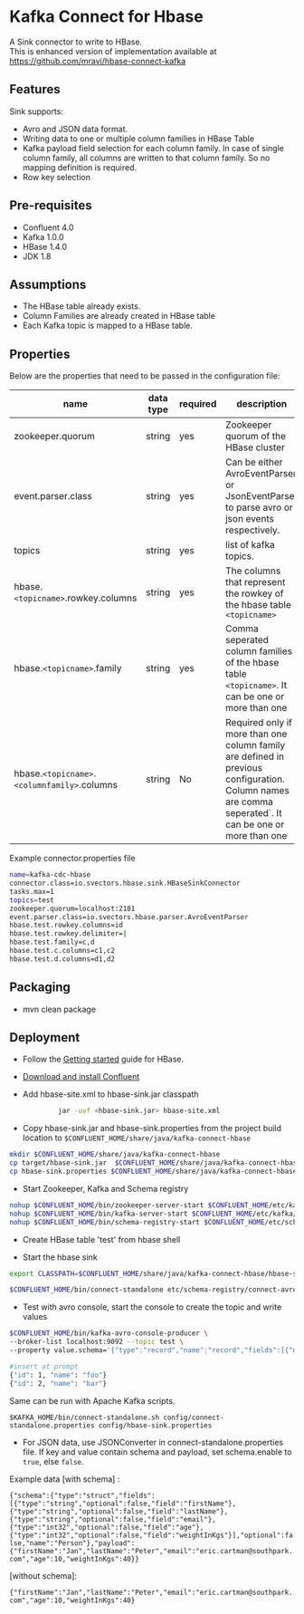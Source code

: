 # Kafka Connect for Hbase

A Sink connector to write to HBase.  
This is enhanced version of implementation available at https://github.com/mravi/hbase-connect-kafka

## Features
Sink supports:
* Avro and JSON data format.
* Writing data to one or multiple column families in HBase Table
* Kafka payload field selection for each column family. In case of single column family, all columns are written to that column family. So no mapping definition is required.
* Row key selection
 
## Pre-requisites
* Confluent 4.0
* Kafka 1.0.0
* HBase 1.4.0
* JDK 1.8

## Assumptions
* The HBase table already exists.
* Column Families are already created in HBase table
* Each Kafka topic is mapped to a HBase table.


## Properties

Below are the properties that need to be passed in the configuration file:

name | data type | required | description
-----|-----------|----------|------------
zookeeper.quorum | string | yes | Zookeeper quorum of the HBase cluster
event.parser.class | string | yes | Can be either AvroEventParser or JsonEventParser to parse avro or json events respectively.
topics | string | yes | list of kafka topics.
hbase.`<topicname>`.rowkey.columns | string | yes | The columns that represent the rowkey of the hbase table `<topicname>`
hbase.`<topicname>`.family | string | yes | Comma seperated column families of the hbase table `<topicname>`. It can be one or more than one
hbase.`<topicname>`.`<columnfamily>`.columns | string | No | Required only if more than one column family are defined in previous configuration. Column names are comma seperated`. It can be one or more than one

Example connector.properties file

```bash
name=kafka-cdc-hbase
connector.class=io.svectors.hbase.sink.HBaseSinkConnector
tasks.max=1
topics=test
zookeeper.quorum=localhost:2181
event.parser.class=io.svectors.hbase.parser.AvroEventParser
hbase.test.rowkey.columns=id
hbase.test.rowkey.delimiter=|
hbase.test.family=c,d
hbase.test.c.columns=c1,c2
hbase.test.d.columns=d1,d2
```

## Packaging
* mvn clean package


## Deployment

* Follow the [Getting started](http://hbase.apache.org/book.html#standalone_dist) guide for HBase.

* [Download and install Confluent](http://www.confluent.io/)

* Add hbase-site.xml to hbase-sink.jar classpath 
```bash
			jar -uvf <hbase-sink.jar> hbase-site.xml
```

* Copy hbase-sink.jar and hbase-sink.properties from the project build location to `$CONFLUENT_HOME/share/java/kafka-connect-hbase`

```bash
mkdir $CONFLUENT_HOME/share/java/kafka-connect-hbase
cp target/hbase-sink.jar  $CONFLUENT_HOME/share/java/kafka-connect-hbase/
cp hbase-sink.properties $CONFLUENT_HOME/share/java/kafka-connect-hbase/
```

* Start Zookeeper, Kafka and Schema registry

```bash
nohup $CONFLUENT_HOME/bin/zookeeper-server-start $CONFLUENT_HOME/etc/kafka/zookeeper.properties &
nohup $CONFLUENT_HOME/bin/kafka-server-start $CONFLUENT_HOME/etc/kafka/server.properties &
nohup $CONFLUENT_HOME/bin/schema-registry-start $CONFLUENT_HOME/etc/schema-registry/schema-registry.properties &"
```

* Create HBase table 'test' from hbase shell

* Start the hbase sink

```bash
export CLASSPATH=$CONFLUENT_HOME/share/java/kafka-connect-hbase/hbase-sink.jar

$CONFLUENT_HOME/bin/connect-standalone etc/schema-registry/connect-avro-standalone.properties etc/kafka-connect-hbase/hbase-sink.properties
```

* Test with avro console, start the console to create the topic and write values

```bash
$CONFLUENT_HOME/bin/kafka-avro-console-producer \
--broker-list localhost:9092 --topic test \
--property value.schema='{"type":"record","name":"record","fields":[{"name":"id","type":"int"}, {"name":"name", "type": "string"}]}'
```

```bash
#insert at prompt
{"id": 1, "name": "foo"}
{"id": 2, "name": "bar"}
```

Same can be run with Apache Kafka scripts. 

`$KAFKA_HOME/bin/connect-standalone.sh config/connect-standalone.properties config/hbase-sink.properties`

* For JSON data, use JSONConverter in connect-standalone.properties file. If key and value contain schema and payload, set schema.enable to `true`, else `false`. 

Example data [with schema] : 
  
`
{"schema":{"type":"struct","fields":[{"type":"string","optional":false,"field":"firstName"},{"type":"string","optional":false,"field":"lastName"},{"type":"string","optional":false,"field":"email"},{"type":"int32","optional":false,"field":"age"},{"type":"int32","optional":false,"field":"weightInKgs"}],"optional":false,"name":"Person"},"payload":{"firstName":"Jan","lastName":"Peter","email":"eric.cartman@southpark.com","age":10,"weightInKgs":40}}
`

  [without schema]:
 
 `{"firstName":"Jan","lastName":"Peter","email":"eric.cartman@southpark.com","age":10,"weightInKgs":40}`
 


